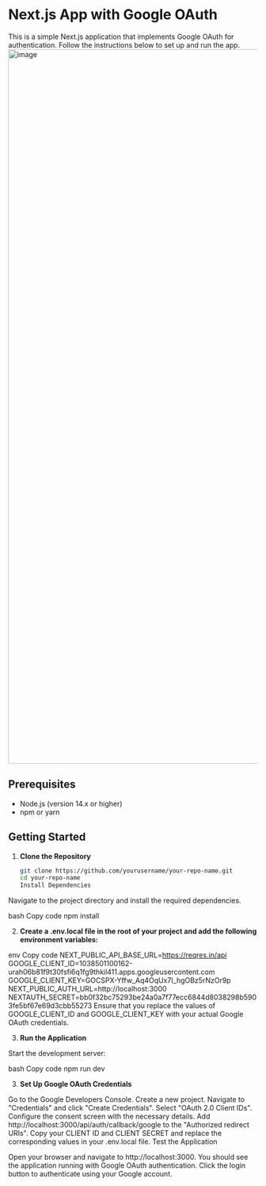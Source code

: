 # Next.js App with Google OAuth

This is a simple Next.js application that implements Google OAuth for authentication. Follow the instructions below to set up and run the app.
<img width="1440" alt="image" src="https://github.com/user-attachments/assets/51f5d2b8-0be1-4037-a80a-46dde09abe6e">

## Prerequisites

- Node.js (version 14.x or higher)
- npm or yarn

## Getting Started

1. **Clone the Repository**

   ```bash
   git clone https://github.com/yourusername/your-repo-name.git
   cd your-repo-name
   Install Dependencies
   ```

Navigate to the project directory and install the required dependencies.

bash
Copy code
npm install

2. **Create a .env.local file in the root of your project and add the following environment variables:**

env
Copy code
NEXT_PUBLIC_API_BASE_URL=https://reqres.in/api
GOOGLE_CLIENT_ID=1038501100162-urah06b81f9t30fsfi6q1fg9thkil411.apps.googleusercontent.com
GOOGLE_CLIENT_KEY=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
NEXT_PUBLIC_AUTH_URL=http://localhost:3000
NEXTAUTH_SECRET=bb0f32bc75293be24a0a7f77ecc6844d8038298b5903fe5bf67e69d3cbb55273
Ensure that you replace the values of GOOGLE_CLIENT_ID and GOOGLE_CLIENT_KEY with your actual Google OAuth credentials.

3. **Run the Application**

Start the development server:

bash
Copy code
npm run dev

3. **Set Up Google OAuth Credentials**

Go to the Google Developers Console.
Create a new project.
Navigate to "Credentials" and click "Create Credentials".
Select "OAuth 2.0 Client IDs".
Configure the consent screen with the necessary details.
Add http://localhost:3000/api/auth/callback/google to the "Authorized redirect URIs".
Copy your CLIENT ID and CLIENT SECRET and replace the corresponding values in your .env.local file.
Test the Application

Open your browser and navigate to http://localhost:3000. You should see the application running with Google OAuth authentication. Click the login button to authenticate using your Google account.
